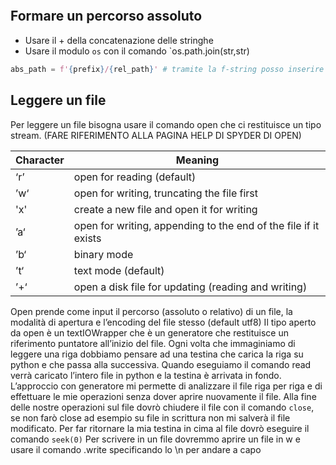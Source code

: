 ```python

```

## Formare un percorso assoluto
- Usare il + della concatenazione delle stringhe
- Usare il modulo `os` con il comando `os.path.join(str,str)
```python
abs_path = f'{prefix}/{rel_path}' # tramite la f-string posso inserire automaticamente dentro la stringa stessa delle variabili
```

## Leggere un file
Per leggere un file bisogna usare il comando open che ci restituisce un tipo stream. (FARE RIFERIMENTO ALLA PAGINA HELP DI SPYDER DI OPEN)

| Character | Meaning                                                         |
| --------- | --------------------------------------------------------------- |
| ‘r’       | open for reading (default)                                      |
| ’w‘       | open for writing, truncating the file first                     |
| 'x'       | create a new file and open it for writing                       |
| ’a‘       | open for writing, appending to the end of the file if it exists |
| ’b‘       | binary mode                                                     |
| ’t‘       | text mode (default)                                             |
| ’+‘       | open a disk file for updating (reading and writing)             |


Open prende come input il percorso (assoluto o relativo) di un file, la modalità di apertura e l’encoding del file stesso (default utf8)
Il tipo aperto da open è un textIOWrapper che è un generatore che restituisce un riferimento puntatore all’inizio del file. Ogni volta che immaginiamo di leggere una riga dobbiamo pensare ad una testina che carica la riga su python e che passa alla successiva. Quando eseguiamo il comando read verrà caricato l’intero file in python e la testina è arrivata in fondo.
L’approccio con generatore mi permette di analizzare il file riga per riga e di effettuare le mie operazioni senza dover aprire nuovamente il file.
Alla fine delle nostre operazioni sul file dovrò chiudere il file con il comando `close`, se non farò close ad esempio su file in scrittura non mi salverà il file modificato.
Per far ritornare la mia testina in cima al file dovrò eseguire il comando `seek(0)`
Per scrivere in un file dovremmo aprire un file in w e usare il comando .write specificando lo \n per andare a capo